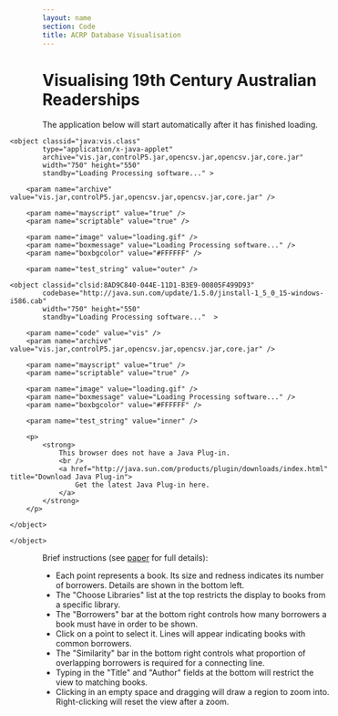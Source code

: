 ```yaml
---
layout: name
section: Code
title: ACRP Database Visualisation
---
```


Visualising 19th Century Australian Readerships
===============================================

The application below will start automatically after it has finished loading.

<div id="vis_container" style="margin: 0 0 0 -57px;">

<!--[if !IE]> -->
	<object classid="java:vis.class" 
			type="application/x-java-applet"
			archive="vis.jar,controlP5.jar,opencsv.jar,opencsv.jar,core.jar"
			width="750" height="550"
			standby="Loading Processing software..." >
			
		<param name="archive" value="vis.jar,controlP5.jar,opencsv.jar,opencsv.jar,core.jar" />
	
		<param name="mayscript" value="true" />
		<param name="scriptable" value="true" />
	
		<param name="image" value="loading.gif" />
		<param name="boxmessage" value="Loading Processing software..." />
		<param name="boxbgcolor" value="#FFFFFF" />
	
		<param name="test_string" value="outer" />
<!--<![endif]-->
	
	<object classid="clsid:8AD9C840-044E-11D1-B3E9-00805F499D93" 
			codebase="http://java.sun.com/update/1.5.0/jinstall-1_5_0_15-windows-i586.cab"
			width="750" height="550"
			standby="Loading Processing software..."  >
			
		<param name="code" value="vis" />
		<param name="archive" value="vis.jar,controlP5.jar,opencsv.jar,opencsv.jar,core.jar" />
		
		<param name="mayscript" value="true" />
		<param name="scriptable" value="true" />
		
		<param name="image" value="loading.gif" />
		<param name="boxmessage" value="Loading Processing software..." />
		<param name="boxbgcolor" value="#FFFFFF" />
		
		<param name="test_string" value="inner" />
		
		<p>
			<strong>
				This browser does not have a Java Plug-in.
				<br />
				<a href="http://java.sun.com/products/plugin/downloads/index.html" title="Download Java Plug-in">
					Get the latest Java Plug-in here.
				</a>
			</strong>
		</p>
	
	</object>
	
<!--[if !IE]> -->
	</object>
<!--<![endif]-->

</div>

Brief instructions (see [paper](/code/acrp/) for full details):
* Each point represents a book. Its size and redness indicates its number of borrowers. Details are shown in the bottom left.
* The "Choose Libraries" list at the top restricts the display to books from a specific library.
* The "Borrowers" bar at the bottom right controls how many borrowers a book must have in order to be shown.
* Click on a point to select it. Lines will appear indicating books with common borrowers.
* The "Similarity" bar in the bottom right controls what proportion of overlapping borrowers is required for a connecting line.
* Typing in the "Title" and "Author" fields at the bottom will restrict the view to matching books.
* Clicking in an empty space and dragging will draw a region to zoom into. Right-clicking will reset the view after a zoom.
